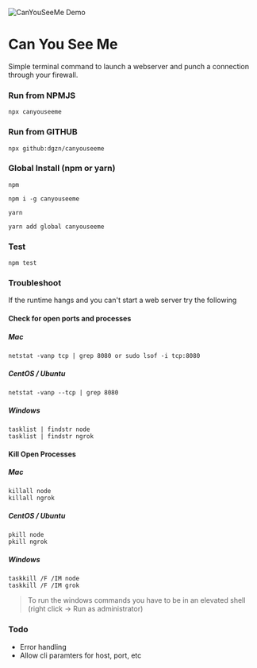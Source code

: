 ![CanYouSeeMe Demo](https://user-images.githubusercontent.com/9992585/95026038-9eb66700-064b-11eb-814d-b4bc0d078222.gif)
# Can You See Me

Simple terminal command to launch a webserver and punch a connection through your firewall.

### Run from NPMJS

```
npx canyouseeme
```

### Run from GITHUB
```
npx github:dgzn/canyouseeme
```

### Global Install (npm or yarn)

`npm`
```
npm i -g canyouseeme
```

`yarn`
```
yarn add global canyouseeme
```

### Test

```
npm test
```


### Troubleshoot

If the runtime hangs and you can't start a web server try the following

#### Check for open ports and processes

##### Mac
```
netstat -vanp tcp | grep 8080 or sudo lsof -i tcp:8080 
```

##### CentOS / Ubuntu
```
netstat -vanp --tcp | grep 8080
```

##### Windows
```
tasklist | findstr node
tasklist | findstr ngrok
```

#### Kill Open Processes

##### Mac
```
killall node
killall ngrok
```


##### CentOS / Ubuntu
```
pkill node
pkill ngrok
```

##### Windows
```
taskkill /F /IM node
taskkill /F /IM grok
```

>To run the windows commands you have to be in an elevated shell (right click -> Run as administrator)

### Todo

 - Error handling
 - Allow cli paramters for host, port, etc

